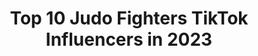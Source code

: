 ---
title: Top 10 Judo Fighters TikTok Influencers in 2023
description: >-
  Find top judo fighters TikTok influencers in 2020.
platform: TikTok
hits: 0
text_top: Analyze the top-rated TikTok profiles on inBeat.
text_bottom: Our platform aggregates 0 TikTok influencers like this for you to pitch.
profiles:
---